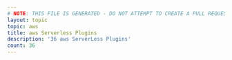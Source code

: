 ```yaml
---
# NOTE: THIS FILE IS GENERATED - DO NOT ATTEMPT TO CREATE A PULL REQUEST TO UPDATE THE DATA. 
layout: topic
topic: aws
title: aws Serverless Plugins
description: '36 aws ServerLess Plugins'
count: 36
---
```

